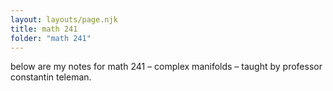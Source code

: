 ```yaml
---
layout: layouts/page.njk
title: math 241
folder: "math 241"
---
```


below are my notes for math 241 – complex manifolds – taught by professor constantin teleman.